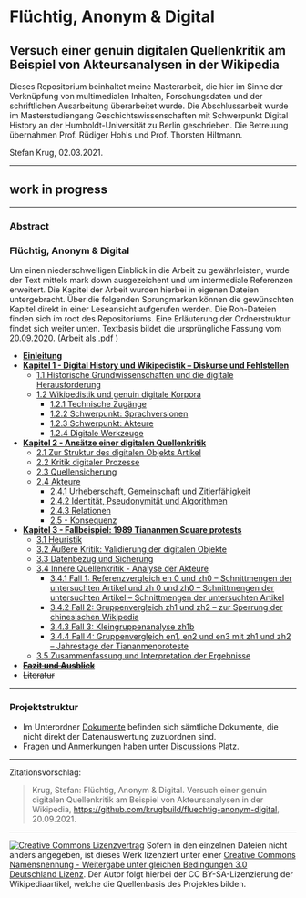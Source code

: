 # Flüchtig, Anonym & Digital
## Versuch einer genuin digitalen Quellenkritik am Beispiel von Akteursanalysen in der Wikipedia

<!-- [![DOI](https://zenodo.org/badge/233598495.svg)](https://zenodo.org/badge/latestdoi/233598495) -->

Dieses Repositorium beinhaltet meine Masterarbeit, die hier im Sinne der Verknüpfung von multimedialen Inhalten, Forschungsdaten und der schriftlichen Ausarbeitung überarbeitet wurde. Die Abschlussarbeit wurde im Masterstudiengang Geschichtswissenschaften mit Schwerpunkt Digital History an der Humboldt-Universität zu Berlin geschrieben. Die Betreuung übernahmen Prof. Rüdiger Hohls und Prof. Thorsten Hiltmann.

Stefan Krug, 02.03.2021.

---

## work in progress

---

### Abstract

### Flüchtig, Anonym & Digital

Um einen niederschwelligen Einblick in die Arbeit zu gewährleisten, wurde der Text mittels mark down ausgezeichent und um intermediale Referenzen erweitert. Die Kapitel der Arbeit wurden hierbei in eigenen Dateien untergebracht. Über die folgenden Sprungmarken können die gewünschten Kapitel direkt in einer Leseansicht aufgerufen werden. Die Roh-Dateien finden sich im root des Repositoriums. Eine Erläuterung der Ordnerstruktur findet sich weiter unten. Textbasis bildet die ursprüngliche Fassung vom 20.09.2020. ([Arbeit als .pdf](.//Dokumente/Krug_2020_FluechtigAnonymDigital.pdf) )

- [**Einleitung**](https://krugbuild.github.io/fluechtig-anonym-digital/Kapitel_0.html)
- [**Kapitel 1 - Digital History und Wikipedistik – Diskurse und Fehlstellen**](https://krugbuild.github.io/fluechtig-anonym-digital/Kapitel_1.html)
	- [1.1 Historische Grundwissenschaften und die digitale Herausforderung](https://krugbuild.github.io/fluechtig-anonym-digital/Kapitel_1.html#11-historische-grundwissenschaften-und-die-digitale-herausforderung)
	- [1.2 Wikipedistik und genuin digitale Korpora](https://krugbuild.github.io/fluechtig-anonym-digital/Kapitel_1.html#12-wikipedistik-und-genuin-digitale-korpora)
		- [1.2.1 Technische Zugänge](https://krugbuild.github.io/fluechtig-anonym-digital/Kapitel_1.html#121-technische-zug%C3%A4nge)
		- [1.2.2 Schwerpunkt: Sprachversionen](https://krugbuild.github.io/fluechtig-anonym-digital/Kapitel_1.html#122-schwerpunkt-sprachversionen)
		- [1.2.3 Schwerpunkt: Akteure](https://krugbuild.github.io/fluechtig-anonym-digital/Kapitel_1.html#123-schwerpunkt-akteure)
		- [1.2.4 Digitale Werkzeuge](https://krugbuild.github.io/fluechtig-anonym-digital/Kapitel_1.html#124-digitale-werkzeuge)
- [**Kapitel 2 - Ansätze einer digitalen Quellenkritik**](https://krugbuild.github.io/fluechtig-anonym-digital/Kapitel_2.html)
	- [2.1 Zur Struktur des digitalen Objekts Artikel](https://krugbuild.github.io/fluechtig-anonym-digital/blob/master/Kapitel_2.md#21-zur-struktur-des-digitalen-objekts-artikel)
	- [2.2 Kritik digitaler Prozesse](https://krugbuild.github.io/fluechtig-anonym-digital/blob/master/Kapitel_2.md#22-kritik-digitaler-prozesse)
	- [2.3 Quellensicherung](https://krugbuild.github.io/fluechtig-anonym-digital/blob/master/Kapitel_2.md#23-quellensicherung)
	- [2.4 Akteure](https://krugbuild.github.io/fluechtig-anonym-digital/blob/master/Kapitel_2.md#24-akteure)
		- [2.4.1 Urheberschaft, Gemeinschaft und Zitierfähigkeit](https://krugbuild.github.io/fluechtig-anonym-digital/blob/master/Kapitel_2.md#241-urheberschaft-gemeinschaft-und-zitierf%C3%A4higkeit)
		- [2.4.2 Identität, Pseudonymität und Algorithmen](https://krugbuild.github.io/fluechtig-anonym-digital/blob/master/Kapitel_2.md#242-identit%C3%A4t-pseudonymit%C3%A4t-und-algorithmen)
		- [2.4.3 Relationen](https://krugbuild.github.io/fluechtig-anonym-digital/blob/master/Kapitel_2.md#243-relationen)
		- [2.5 - Konsequenz](https://krugbuild.github.io/fluechtig-anonym-digital/blob/master/Kapitel_2.md#25-konsequenz)
- [**Kapitel 3 - Fallbeispiel: 1989 Tiananmen Square protests**](https://krugbuild.github.io/fluechtig-anonym-digital/Kapitel_3.html)
	- [3.1 Heuristik](https://krugbuild.github.io/fluechtig-anonym-digital/blob/master/Kapitel_3.md#31-heuristik)
	- [3.2 Äußere Kritik: Validierung der digitalen Objekte](https://krugbuild.github.io/fluechtig-anonym-digital/blob/master/Kapitel_3.md#32-%C3%A4u%C3%9Fere-kritik-validierung-der-digitalen-objekte)
	- [3.3 Datenbezug und Sicherung](https://krugbuild.github.io/fluechtig-anonym-digital/blob/master/Kapitel_3.md#33-datenbezug-und-sicherung)
	- [3.4 Innere Quellenkritik - Analyse der Akteure](https://krugbuild.github.io/fluechtig-anonym-digital/blob/master/Kapitel_3.md#34-innere-quellenkritik---analyse-der-akteure)
		- [3.4.1 Fall 1: Referenzvergleich en 0 und zh0 – Schnittmengen der untersuchten Artikel und zh 0 und zh0 – Schnittmengen der untersuchten Artikel – Schnittmengen der untersuchten Artikel](https://krugbuild.github.io/fluechtig-anonym-digital/blob/master/Kapitel_3.md#341-fall-1-referenzvergleich-en-und-zh--schnittmengen-der-untersuchten-artikel)
		- [3.4.2 Fall 2: Gruppenvergleich zh1 und zh2 – zur Sperrung der chinesischen Wikipedia](https://krugbuild.github.io/fluechtig-anonym-digital/blob/master/Kapitel_3.md#342-fall-2-gruppenvergleich-zh-und-zh--zur-sperrung-der-chinesischen-wikipedia)
		- [3.4.3 Fall 3: Kleingruppenanalyse zh1b](https://krugbuild.github.io/fluechtig-anonym-digital/blob/master/Kapitel_3.md#343-fall-3-kleingruppenanalyse-zhb)
		- [3.4.4 Fall 4: Gruppenvergleich en1, en2 und en3 mit zh1 und zh2 – Jahrestage der Tiananmenproteste](https://krugbuild.github.io/fluechtig-anonym-digital/blob/master/Kapitel_3.md#344-fall-4-gruppenvergleich-en-en-und-en-mit-zh-und-zh--jahrestage-der-tiananmenproteste)
	- [3.5 Zusammenfassung und Interpretation der Ergebnisse](https://krugbuild.github.io/fluechtig-anonym-digital/blob/master/Kapitel_3.md#35-zusammenfassung-und-interpretation-der-ergebnisse)
- ~~[**Fazit und Ausblick**]()~~
- ~~[Literatur]()~~

---

### Projektstruktur


- Im Unterordner [Dokumente](./Dokumente/ReadMe.md) befinden sich sämtliche Dokumente, die nicht direkt der Datenauswertung zuzuordnen sind.
- Fragen und Anmerkungen haben unter [Discussions](./discussions) Platz. 

---

Zitationsvorschlag:

> Krug, Stefan: Flüchtig, Anonym & Digital. Versuch einer genuin digitalen Quellenkritik am Beispiel von Akteursanalysen in der Wikipedia, https://github.com/krugbuild/fluechtig-anonym-digital, 20.09.2021.
<!-- , [doi:10.5281/zenodo.3711513](https://doi.org/10.5281/zenodo.3711513).-->

---

[![Creative Commons Lizenzvertrag](https://i.creativecommons.org/l/by-sa/3.0/de/88x31.png)](http://creativecommons.org/licenses/by-sa/3.0/de/) Sofern in den einzelnen Dateien nicht anders angegeben, ist dieses Werk lizenziert unter einer [Creative Commons Namensnennung - Weitergabe unter gleichen Bedingungen 3.0 Deutschland Lizenz](http://creativecommons.org/licenses/by-sa/3.0/de/). Der Autor folgt hierbei der CC BY-SA-Lizenzierung der Wikipediaartikel, welche die Quellenbasis des Projektes bilden.
